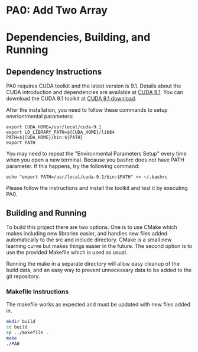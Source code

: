 # PA0: Add Two Array

# Dependencies, Building, and Running

## Dependency Instructions
PA0 requires CUDA toolkit and the latest version is 9.1. Details about the CUDA introduction and dependencies are available at [CUDA 9.1](http://docs.nvidia.com/cuda/cuda-installation-guide-linux/index.html). You can download the CUDA 9.1 toolkit at [CUDA 9.1 download](https://developer.nvidia.com/cuda-downloads). 

After the installation, you need to follow these commands to setup envriontmental parameters:
```Environmental Parameters Setup
export CUDA_HOME=/usr/local/cuda-9.1
export LD_LIBRARY_PATH=${CUDA_HOME}/lib64 
PATH=${CUDA_HOME}/bin:${PATH}
export PATH
```
You may need to repeat the "Environmental Parameters Setup" every time when you open a new terminal. Because you bashrc does not have PATH parameter. If this happens, try the following command:
```
echo "export PATH=/usr/local/cuda-9.1/bin:$PATH" >> ~/.bashrc
```


Please follow the instructions and install the toolkit and test it by executing PA0.

## Building and Running
To build this project there are two options. One is to use CMake which makes including new libraries easier, and handles new files added automatically to the src and include directory. CMake is a small new learning curve but makes things easier in the future.
The second option is to use the provided Makefile which is used as usual.

Running the make in a separate directory will allow easy cleanup of the build data, and an easy way to prevent unnecessary data to be added to the git repository.  

### Makefile Instructions 
The makefile works as expected and must be updated with new files added in.

```bash
mkdir build
cd build
cp ../makefile .
make
./PA0
```
